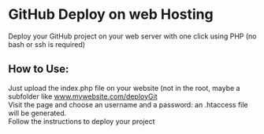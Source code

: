 # GitHub Deploy on web Hosting
Deploy your GitHub project on your web server with one click using PHP (no bash or ssh is required)

## How to Use:
Just upload the index.php file on your website (not in the root, maybe a subfolder like www.mywebsite.com/deployGit  
Visit the page and choose an username and a password: an .htaccess file will be generated.  
Follow the instructions to deploy your project
